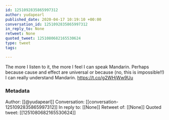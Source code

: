 ```yaml
---
id: 1251092835865997312
author: yudapearl
published_date: 2020-04-17 10:19:10 +00:00
conversation_id: 1251092835865997312
in_reply_to: None
retweet: None
quoted_tweet: 1251080682165530624
type: tweet
tags:

---
```


The more I listen to it, the more I feel I can speak Mandarin. Perhaps because cause and effect are universal or because (no, this is impossible!!) I can really understand Mandarin. https://t.co/g2WHjWw9Uu

### Metadata

Author: [[@yudapearl]]
Conversation: [[conversation-1251092835865997312]]
In reply to: [[None]]
Retweet of: [[None]]
Quoted tweet: [[1251080682165530624]]
